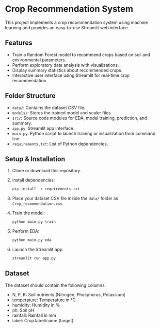 # Crop Recommendation System

This project implements a crop recommendation system using machine learning and provides an easy-to-use Streamlit web interface.

## Features

- Train a Random Forest model to recommend crops based on soil and environmental parameters.
- Perform exploratory data analysis with visualizations.
- Display summary statistics about recommended crops.
- Interactive user interface using Streamlit for real-time crop recommendation.

## Folder Structure

- `data/`: Contains the dataset CSV file.
- `models/`: Stores the trained model and scaler files.
- `src/`: Source code modules for EDA, model training, prediction, and summary.
- `app.py`: Streamlit app interface.
- `main.py`: Python script to launch training or visualization from command line.
- `requirements.txt`: List of Python dependencies.

## Setup & Installation

1. Clone or download this repository.

3. Install dependencies:
   ```bash
   pip install -r requirements.txt
   ```

4. Place your dataset CSV file inside the `data/` folder as `Crop_recommendation.csv`.

5. Train the model:
   ```bash
   python main.py train
   ```

6. Perform EDA:
   ```bash
   python main.py eda
   ```

7. Launch the Streamlit app:
   ```bash
   streamlit run app.py
   ```

## Dataset

The dataset should contain the following columns:

- N, P, K: Soil nutrients (Nitrogen, Phosphorus, Potassium)
- temperature: Temperature in °C
- humidity: Humidity in %
- ph: Soil pH
- rainfall: Rainfall in mm
- label: Crop label/name (target)
